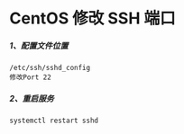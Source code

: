 # CentOS 修改 SSH 端口

##### 1、配置文件位置

```
/etc/ssh/sshd_config
修改Port 22
```

##### 2、重启服务

```
systemctl restart sshd
```
